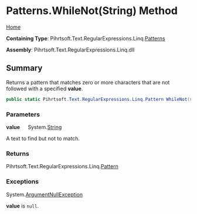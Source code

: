 # Patterns\.WhileNot\(String\) Method

[Home](../../../../../../README.md)

**Containing Type**: Pihrtsoft\.Text\.RegularExpressions\.Linq\.[Patterns](../README.md)

**Assembly**: Pihrtsoft\.Text\.RegularExpressions\.Linq\.dll

## Summary

Returns a pattern that matches zero or more characters that are not followed with a specified **value**\.

```csharp
public static Pihrtsoft.Text.RegularExpressions.Linq.Pattern WhileNot(string value)
```

### Parameters

**value** &emsp; System\.[String](https://docs.microsoft.com/en-us/dotnet/api/system.string)

A text to find but not to match\.

### Returns

Pihrtsoft\.Text\.RegularExpressions\.Linq\.[Pattern](../../Pattern/README.md)

### Exceptions

System\.[ArgumentNullException](https://docs.microsoft.com/en-us/dotnet/api/system.argumentnullexception)

**value** is `null`\.

